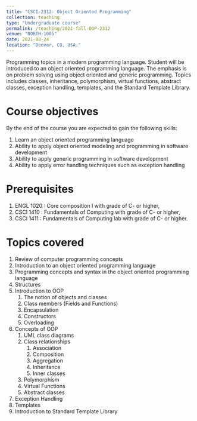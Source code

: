 ```yaml
---
title: "CSCI-2312: Object Oriented Programming"
collection: teaching
type: "Undergraduate course"
permalink: /teaching/2021-fall-OOP-2312
venue: "NORTH-1005"
date: 2021-08-24
location: "Denver, CO, USA."
---
```


Programming topics in a modern programming language. Student will be introduced to an object oriented programming language. The emphasis is on problem solving using object oriented and generic programming. Topics includes classes, inheritance, polymorphism, virtual functions, abstract classes, exception handling, templates, and the Standard Template Library.


Course objectives
======
By the end of the course you are expected to gain the following skills:

1. Learn an object oriented programming language 
2. Ability to apply object oriented modeling and programming in software development 
3. Ability to apply generic programming in software development 
4. Ability to apply error handling techniques such as exception handling 

Prerequisites
======
1. ENGL 1020 : Core composition I with grade of C- or higher, 
2. CSCI 1410 : Fundamentals of Computing with grade of C- or higher, 
3. CSCI 1411 : Fundamentals of Computing lab with grade of C- or higher. 

Topics covered
======
1. Review of computer programming concepts
2. Introduction to an object oriented programming language
3. Programming concepts and syntax in the object oriented programming language
4. Structures
5. Introduction to OOP
    1. The notion of objects and classes 
    2. Class members (Fields and Functions)
    3. Encapsulation
    4. Constructors
    5. Overloading
6.	Concepts of OOP
    1.	UML class diagrams
    2. Class relationships
        1. Association
        2. Composition
        3. Aggregation
        4. Inheritance
        5. Inner classes
    3. Polymorphism
    4. Virtual Functions
    5. Abstract classes
7.	Exception Handling
8.	Templates
9.	Introduction to Standard Template Library
